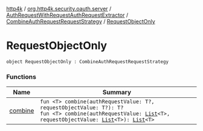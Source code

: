 [http4k](../../../../index.md) / [org.http4k.security.oauth.server](../../../index.md) / [AuthRequestWithRequestAuthRequestExtractor](../../index.md) / [CombineAuthRequestRequestStrategy](../index.md) / [RequestObjectOnly](./index.md)

# RequestObjectOnly

`object RequestObjectOnly : CombineAuthRequestRequestStrategy`

### Functions

| Name | Summary |
|---|---|
| [combine](combine.md) | `fun <T> combine(authRequestValue: T?, requestObjectValue: T?): T?`<br>`fun <T> combine(authRequestValue: `[`List`](https://kotlinlang.org/api/latest/jvm/stdlib/kotlin.collections/-list/index.html)`<T>, requestObjectValue: `[`List`](https://kotlinlang.org/api/latest/jvm/stdlib/kotlin.collections/-list/index.html)`<T>): `[`List`](https://kotlinlang.org/api/latest/jvm/stdlib/kotlin.collections/-list/index.html)`<T>` |
